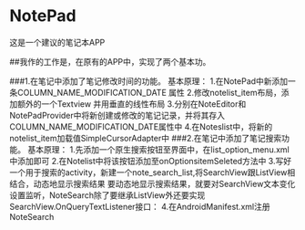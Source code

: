 # NotePad
这是一个建议的笔记本APP

##我作的工作是，在原有的APP中，实现了两个基本功。

###1.在笔记中添加了笔记修改时间的功能。
	基本原理：
		1.在NotePad中新添加一条COLUMN_NAME_MODIFICATION_DATE 属性
		2.修改notelist_item布局，添加额外的一个Textview 并用垂直的线性布局
		3.分别在NoteEditor和NotePadProvider中将新创建或修改的笔记记录，并将其存入COLUMN_NAME_MODIFICATION_DATE属性中
		4.在Noteslist中，将新的notelist_item加载值SimpleCursorAdapter中
###2.在笔记中添加了笔记搜索功能。
	基本原理：
		1.先添加一个原生搜索按钮至界面中，在list_option_menu.xml中添加即可
		2.在Notelist中将该按钮添加至onOptionsitemSeleted方法中
		3.写好一个用于搜索的activity，新建一个note_search_list,将SearchView跟ListView相结合，动态地显示搜索结果
			要动态地显示搜索结果，就要对SearchView文本变化设置监听，NoteSearch除了要继承ListView外还要实现SearchView.OnQueryTextListener接口：
		4.在AndroidManifest.xml注册NoteSearch
